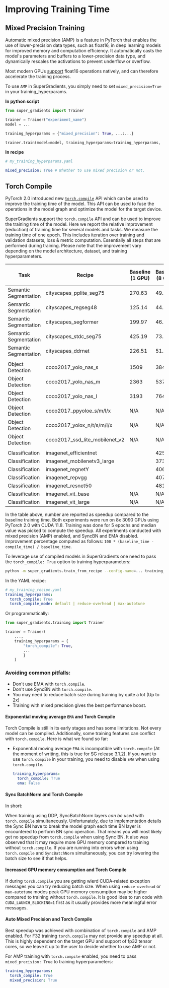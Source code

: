 # Improving Training Time

## Mixed Precision Training

Automatic mixed precision (AMP) is a feature in PyTorch that enables the use of lower-precision data types, such as float16, in deep learning models for improved memory and computation efficiency. 
It automatically casts the model's parameters and buffers to a lower-precision data type, and dynamically rescales the activations to prevent underflow or overflow. 

Most modern GPUs [support](https://docs.nvidia.com/deeplearning/tensorrt/support-matrix/index.html#hardware-precision-matrix) float16 operations natively, and can therefore accelerate the training process.

To use `AMP` in SuperGradients, you simply need to set `mixed_precision=True` in your training_hyperparams.

**In python script**
```python
from super_gradients import Trainer

trainer = Trainer("experiment_name")
model = ...

training_hyperparams = {"mixed_precision": True, ...:...}

trainer.train(model=model, training_hyperparams=training_hyperparams, ...)
```

**In recipe**
```yaml
# my_training_hyperparams.yaml

mixed_precision: True # Whether to use mixed precision or not.
```


## Torch Compile

PyTorch 2.0 introduced new [`torch.compile`](https://pytorch.org/tutorials/intermediate/torch_compile_tutorial.html) API which can be used to improve the training time of the model. 
This API can be used to fuse the operations in the model graph and optimize the model for the target device.

SuperGradients support the `torch.compile` API and can be used to improve the training time of the model. 
Here we report the relative improvement (reduction) of training time for several models and tasks. We measure the training time of one epoch. 
This includes iteration over training and validation datasets, loss & metric computation. Essentially all steps that are performed during training.
Please note that the improvement vary depending on the model architecture, dataset, and training hyperparameters.

| Task                  | Recipe                          | Baseline (1 GPU) | Baseline (8 GPU) | 1 GPU With Compile | 8 GPU With Compile | Improvement, % (1 GPU) | Improvement, % (8 GPU) |
|-----------------------|---------------------------------|------------------|------------------|--------------------|--------------------|------------------------|------------------------|
| Semantic Segmentation | cityscapes_pplite_seg75         | 270.63           | 49.95            | 119.11             | 35.91              | 56%                    | 18%                    |
| Semantic Segmentation | cityscapes_regseg48             | 125.14           | 44.959           | 108.57             | 44.55              | 13.2%                  | 0.9%                   |
| Semantic Segmentation | cityscapes_segformer            | 199.97           | 46.21            | 162.52             | 43.71              | 18.7%                  | 5.4%                   |
| Semantic Segmentation | cityscapes_stdc_seg75           | 425.19           | 73.07            | 153.16             | 45.89              | 63.9%                  | 37.19%                 |
| Semantic Segmentation | cityscapes_ddrnet               | 226.51           | 51.78            | 174.11             | 48.29              | 23.1%                  | 7.3%                   |
|                       |                                 |                  |                  |                    |                    |                        |                        |
| Object Detection      | coco2017_yolo_nas_s             | 1509             | 384.41           | 1379               | 376.10             | 8.6%                   | 2.42%                  |
| Object Detection      | coco2017_yolo_nas_m             | 2363             | 537.24           | 2090               | 508.40             | 11.5%                  | 0.19%                  |
| Object Detection      | coco2017_yolo_nas_l             | 3193             | 764.17           | 2869               | 745.58             | 10.14%                 | 2.43%                  |
| Object Detection      | coco2017_ppyoloe_s/m/l/x        | N/A              | N/A              |                    | N/A                | N/A                    | N/A                    |
| Object Detection      | coco2017_yolox_n/t/s/m/l/x      | N/A              | N/A              |                    | N/A                | N/A                    | N/A                    |
| Object Detection      | coco2017_ssd_lite_mobilenet_v2  | N/A              | N/A              |                    | N/A                | N/A                    | N/A                    |
|                       |                                 |                  |                  |                    |                    |                        |                        |
| Classification        | imagenet_efficientnet           |                  | 425.61           |                    | 408.39             |                        | 4.1%                   |
| Classification        | imagenet_mobilenetv3_large      |                  | 373.73           |                    | 374.51             |                        | -0.2%                  |
| Classification        | imagenet_regnetY                |                  | 406.86           |                    | 383.04             |                        | 5.8%                   |
| Classification        | imagenet_repvgg                 |                  | 407.19           |                    | 387.00             |                        | 4.9%                   |
| Classification        | imagenet_resnet50               |                  | 481.36           |                    | 480.29             |                        | 0.22%                  |
| Classification        | imagenet_vit_base               | N/A              | N/A              | N/A                | N/A                | N/A                    | N/A                    |
| Classification        | imagenet_vit_large              | N/A              | N/A              | N/A                | N/A                | N/A                    | N/A                    |

In the table above, number are reported as speedup compared to the baseline training time. 
Both experiments were run on 8x 3090 GPUs using PyTorch 2.0 with CUDA 11.8. 
Training was done for 5 epochs and median value was picked to compute the speedup. 
All experiments conducted with mixed precision (AMP) enabled, and SyncBN and EMA disabled.
Improvement percentage computed as follows: `100 * (baseline_time - compile_time) / baseline_time`.

To leverage use of compiled models in SuperGradients one need to pass the `torch_compile: True` option to training hyperparameters:

```bash
python -m super_gradients.train_from_recipe --config-name=... training_hyperparams.torch_compile=True
```

In the YAML recipe:

```yaml
# my_training_recipe.yaml
training_hyperparams:
  torch_compile: True 
  torch_compile_mode: default | reduce-overhead | max-autotune
```


Or programmatically:

```python
from super_gradients.training import Trainer

trainer = Trainer(
    ...,
    training_hyperparams = {
        "torch_compile": True,
        ...
        }
    )
```



### Avoiding common pitfalls:

* Don't use EMA with `torch.compile`.
* Don't use SyncBN with `torch.compile`.
* You may need to reduce batch size during training by quite a lot (Up to 2x)
* Training with mixed precision gives the best performance boost.

#### Exponential moving average `EMA` and Torch Compile

Torch Compile is still in its early stages and has some limitations. Not every model can be compiled. 
Additionally, some training features can conflict with `torch.compile`. 
Here is what we found so far:

* Exponential moving average `EMA` is incompatible with `torch.compile` (At the moment of writing, this is true for SG release 3.1.2). 
  If you want to use `torch.compile` in your training, you need to disable `EMA` when using `torch.compile`.
  ```yaml
  training_hyperparams:
    torch_compile: True 
    ema: False
  ```
  
#### Sync BatchNorm and Torch Compile 

In short: 

When training using DDP, SyncBatchNorm layers _can be used_ with `torch.compile` simultaneously. 
Unfortunately, due to implementation details the Sync BN have to break the model graph each time BN layer is encountered to perform BN sync operation.
That means you will most likely get no speedup from `torch.compile` when using Sync BN.
It also was observed that it may require more GPU memory compared to training without `torch.compile`.
If you are running into errors when using `torch.compile` and `SyncBatchNorm` simultaneously, you can try lowering the batch size to see if that helps.

#### Increased GPU memory consumption and Torch Compile

If during `torch.compile` you are getting wierd CUDA-related exception messages you can try reducing batch size. 
When using `reduce-overhead` or `max-autotune` modes peak GPU memory consumption may be higher compared to training without `torch.compile`.
It is good idea to run code with `CUDA_LAUNCH_BLOCKING=1` first as it usually provides more meaningful error messages.

#### Auto Mixed Precision and Torch Compile

Best speedup was achieved with combination of `torch.compile` and AMP enabled. For F32 training `torch.compile` may not provide any speedup at all.
This is highly dependent on the target GPU and support of fp32 tensor cores, so we leave it up to the user to decide whether to use AMP or not.

For AMP training with `torch.compile` enabled, you need to pass `mixed_precision: True` to training hyperparameters:
  ```yaml
  training_hyperparams:
    torch_compile: True 
    mixed_precision: True
  ```
